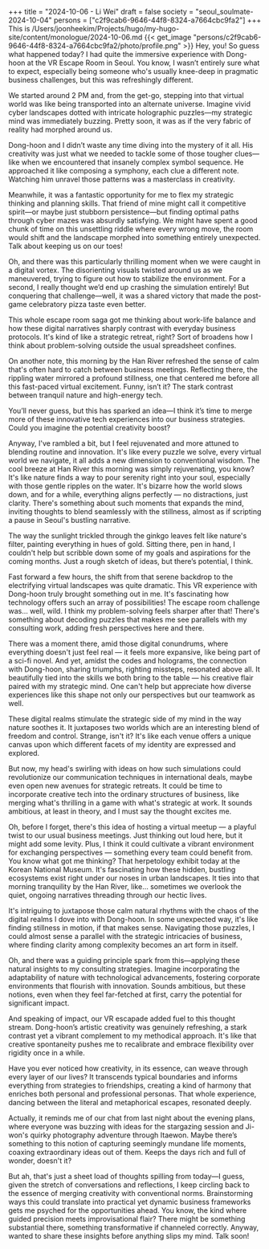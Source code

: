 +++
title = "2024-10-06 - Li Wei"
draft = false
society = "seoul_soulmate-2024-10-04"
persons = ["c2f9cab6-9646-44f8-8324-a7664cbc9fa2"]
+++
This is /Users/joonheekim/Projects/hugo/my-hugo-site/content/monologue/2024-10-06.md
{{< get_image "persons/c2f9cab6-9646-44f8-8324-a7664cbc9fa2/photo/profile.png" >}}
Hey, you! So guess what happened today?
I had quite the immersive experience with Dong-hoon at the VR Escape Room in Seoul. You know, I wasn’t entirely sure what to expect, especially being someone who's usually knee-deep in pragmatic business challenges, but this was refreshingly different.

We started around 2 PM and, from the get-go, stepping into that virtual world was like being transported into an alternate universe. Imagine vivid cyber landscapes dotted with intricate holographic puzzles—my strategic mind was immediately buzzing. Pretty soon, it was as if the very fabric of reality had morphed around us.

Dong-hoon and I didn’t waste any time diving into the mystery of it all. His creativity was just what we needed to tackle some of those tougher clues—like when we encountered that insanely complex symbol sequence. He approached it like composing a symphony, each clue a different note. Watching him unravel those patterns was a masterclass in creativity.

Meanwhile, it was a fantastic opportunity for me to flex my strategic thinking and planning skills. That friend of mine might call it competitive spirit—or maybe just stubborn persistence—but finding optimal paths through cyber mazes was absurdly satisfying. We might have spent a good chunk of time on this unsettling riddle where every wrong move, the room would shift and the landscape morphed into something entirely unexpected. Talk about keeping us on our toes!

Oh, and there was this particularly thrilling moment when we were caught in a digital vortex. The disorienting visuals twisted around us as we maneuvered, trying to figure out how to stabilize the environment. For a second, I really thought we’d end up crashing the simulation entirely! But conquering that challenge—well, it was a shared victory that made the post-game celebratory pizza taste even better. 

This whole escape room saga got me thinking about work-life balance and how these digital narratives sharply contrast with everyday business protocols. It's kind of like a strategic retreat, right? Sort of broadens how I think about problem-solving outside the usual spreadsheet confines.

On another note, this morning by the Han River refreshed the sense of calm that's often hard to catch between business meetings. Reflecting there, the rippling water mirrored a profound stillness, one that centered me before all this fast-paced virtual excitement. Funny, isn’t it? The stark contrast between tranquil nature and high-energy tech.

You’ll never guess, but this has sparked an idea—I think it’s time to merge more of these innovative tech experiences into our business strategies. Could you imagine the potential creativity boost?

Anyway, I've rambled a bit, but I feel rejuvenated and more attuned to blending routine and innovation. It's like every puzzle we solve, every virtual world we navigate, it all adds a new dimension to conventional wisdom.
The cool breeze at Han River this morning was simply rejuvenating, you know? It's like nature finds a way to pour serenity right into your soul, especially with those gentle ripples on the water. It's bizarre how the world slows down, and for a while, everything aligns perfectly — no distractions, just clarity. There's something about such moments that expands the mind, inviting thoughts to blend seamlessly with the stillness, almost as if scripting a pause in Seoul's bustling narrative. 

The way the sunlight trickled through the ginkgo leaves felt like nature's filter, painting everything in hues of gold. Sitting there, pen in hand, I couldn't help but scribble down some of my goals and aspirations for the coming months. Just a rough sketch of ideas, but there’s potential, I think.

Fast forward a few hours, the shift from that serene backdrop to the electrifying virtual landscapes was quite dramatic. This VR experience with Dong-hoon truly brought something out in me. It's fascinating how technology offers such an array of possibilities! The escape room challenge was... well, wild. I think my problem-solving feels sharper after that! There's something about decoding puzzles that makes me see parallels with my consulting work, adding fresh perspectives here and there.

There was a moment there, amid those digital conundrums, where everything doesn't just feel real — it feels more expansive, like being part of a sci-fi novel. And yet, amidst the codes and holograms, the connection with Dong-hoon, sharing triumphs, righting missteps, resonated above all. It beautifully tied into the skills we both bring to the table — his creative flair paired with my strategic mind. One can't help but appreciate how diverse experiences like this shape not only our perspectives but our teamwork as well.

These digital realms stimulate the strategic side of my mind in the way nature soothes it. It juxtaposes two worlds which are an interesting blend of freedom and control. Strange, isn't it? It's like each venue offers a unique canvas upon which different facets of my identity are expressed and explored.

But now, my head's swirling with ideas on how such simulations could revolutionize our communication techniques in international deals, maybe even open new avenues for strategic retreats. It could be time to incorporate creative tech into the ordinary structures of business, like merging what's thrilling in a game with what's strategic at work. It sounds ambitious, at least in theory, and I must say the thought excites me.

Oh, before I forget, there's this idea of hosting a virtual meetup — a playful twist to our usual business meetings. Just thinking out loud here, but it might add some levity. Plus, I think it could cultivate a vibrant environment for exchanging perspectives — something every team could benefit from.
You know what got me thinking? That herpetology exhibit today at the Korean National Museum. It's fascinating how these hidden, bustling ecosystems exist right under our noses in urban landscapes. It ties into that morning tranquility by the Han River, like... sometimes we overlook the quiet, ongoing narratives threading through our hectic lives. 

It's intriguing to juxtapose those calm natural rhythms with the chaos of the digital realms I dove into with Dong-hoon. In some unexpected way, it's like finding stillness in motion, if that makes sense. Navigating those puzzles, I could almost sense a parallel with the strategic intricacies of business, where finding clarity among complexity becomes an art form in itself.

Oh, and there was a guiding principle spark from this—applying these natural insights to my consulting strategies. Imagine incorporating the adaptability of nature with technological advancements, fostering corporate environments that flourish with innovation. Sounds ambitious, but these notions, even when they feel far-fetched at first, carry the potential for significant impact.

And speaking of impact, our VR escapade added fuel to this thought stream. Dong-hoon’s artistic creativity was genuinely refreshing, a stark contrast yet a vibrant complement to my methodical approach. It's like that creative spontaneity pushes me to recalibrate and embrace flexibility over rigidity once in a while.

Have you ever noticed how creativity, in its essence, can weave through every layer of our lives? It transcends typical boundaries and informs everything from strategies to friendships, creating a kind of harmony that enriches both personal and professional personas. That whole experience, dancing between the literal and metaphorical escapes, resonated deeply.

Actually, it reminds me of our chat from last night about the evening plans, where everyone was buzzing with ideas for the stargazing session and Ji-won's quirky photography adventure through Itaewon. Maybe there’s something to this notion of capturing seemingly mundane life moments, coaxing extraordinary ideas out of them. Keeps the days rich and full of wonder, doesn't it?

But ah, that's just a sheet load of thoughts spilling from today—I guess, given the stretch of conversations and reflections, I keep circling back to the essence of merging creativity with conventional norms. Brainstorming ways this could translate into practical yet dynamic business frameworks gets me psyched for the opportunities ahead. You know, the kind where guided precision meets improvisational flair? There might be something substantial there, something transformative if channeled correctly.
Anyway, wanted to share these insights before anything slips my mind. Talk soon!
